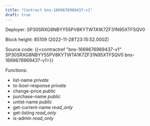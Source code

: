 ```yaml
---
title: "Contract bns-1669676969437-v1"
draft: true
---
```

Deployer: SP30SRXG8NBYY55PV8KYTWTA1K7ZF31N95XTFSQV0


 



Block height: 85109 (2022-11-28T23:15:52.000Z)

Source code: {{<contractref "bns-1669676969437-v1" SP30SRXG8NBYY55PV8KYTWTA1K7ZF31N95XTFSQV0 bns-1669676969437-v1>}}

Functions:

* list-name _private_
* to-bool-response _private_
* change-price _public_
* purchase-name _public_
* unlist-name _public_
* get-current-name _read_only_
* get-listing _read_only_
* is-admin _read_only_
